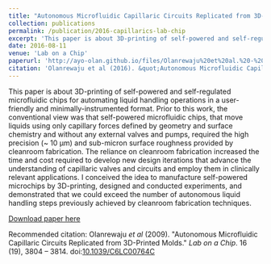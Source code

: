 ```yaml
---
title: "Autonomous Microfluidic Capillaric Circuits Replicated from 3D-Printed Molds"
collection: publications
permalink: /publication/2016-capillarics-lab-chip
excerpt: 'This paper is about 3D-printing of self-powered and self-regulated microfluidic chips for automating liquid handling operations in a user-friendly and minimally-instrumented format..'
date: 2016-08-11
venue: 'Lab on a Chip'
paperurl: 'http://ayo-olan.github.io/files/Olanrewaju%20et%20al.%20-%202016%20-%20Autonomous%20microfluidic%20capillaric%20circuits%20replic.pdf'
citation: 'Olanrewaju et al (2016). &quot;Autonomous Microfluidic Capillaric Circuits Replicated from 3D-Printed Molds.&quot; <i>Lab on a Chip</i>. 16 (19), 3804 – 3814.'
---
```

This paper is about 3D-printing of self-powered and self-regulated microfluidic chips for automating liquid handling operations in a user-friendly and minimally-instrumented format. Prior to this work, the conventional view was that self-powered microfluidic chips, that move liquids using only capillary forces defined by geometry and surface chemistry and without any external valves and pumps, required the high precision (~ 10 μm) and sub-micron surface roughness provided by cleanroom fabrication. The reliance on cleanroom fabrication increased the time and cost required to develop new design iterations that advance the understanding of capillaric valves and circuits and employ them in clinically relevant applications. I conceived the idea to manufacture self-powered microchips by 3D-printing, designed and conducted experiments, and demonstrated that we could exceed the number of autonomous liquid handling steps previously achieved by cleanroom fabrication techniques. 

[Download paper here](https://github.com/ayo-olan/ayo-olan.github.io/blob/master/files/Olanrewaju%20et%20al.%20-%202016%20-%20Autonomous%20microfluidic%20capillaric%20circuits%20replic.pdf)

Recommended citation: Olanrewaju <i>et al</i> (2009). "Autonomous Microfluidic Capillaric Circuits Replicated from 3D-Printed Molds." <i>Lab on a Chip</i>. 16 (19), 3804 – 3814. doi:[10.1039/C6LC00764C](https://doi.org/10.1039/C6LC00764C)
